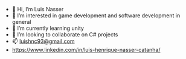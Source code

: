 - 👋 Hi, I’m Luis Nasser
- 👀 I’m interested in game development and software development in general
- 🌱 I’m currently learning unity
- 💞️ I’m looking to collaborate on C# projects
- 📫 luishnc93@gmail.com
- https://www.linkedin.com/in/luis-henrique-nasser-catanha/
<!---
luishnc/luishnc is a ✨ special ✨ repository because its `README.md` (this file) appears on your GitHub profile.
You can click the Preview link to take a look at your changes.
--->
